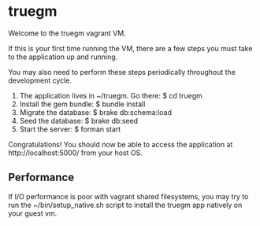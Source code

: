 # truegm

Welcome to the truegm vagrant VM.

If this is your first time running the VM, there are a few steps you must take to the application up and running.

You may also need to perform these steps periodically throughout the development cycle.

1. The application lives in ~/truegm. Go there: $ cd truegm
2. Install the gem bundle: $ bundle install
3. Migrate the database: $ brake db:schema:load
4. Seed the database: $ brake db:seed
5. Start the server: $ forman start

Congratulations! You should now be able to access the application at http://localhost:5000/ from your host OS.

## Performance

If I/O performance is poor with vagrant shared filesystems, you may try to run the ~/bin/setup_native.sh script
to install the truegm app natively on your guest vm.
